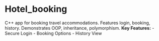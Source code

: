 # Hotel_booking
C++ app for booking travel accommodations. Features login, booking, history. Demonstrates OOP, inheritance, polymorphism.  **Key Features:** - Secure Login - Booking Options - History View
